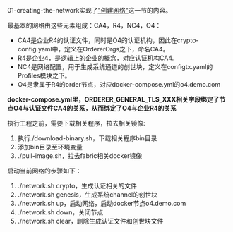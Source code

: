 01-creating-the-network实现了["创建网络"](https://github.com/stephenwu2020/fabric-step-by-step#%E5%88%9B%E5%BB%BA%E7%BD%91%E7%BB%9C)这一节的内容。

最基本的网络由这些元素组成：CA4，R4，NC4，O4：
* CA4是企业R4的认证文件，同时是O4的认证机构，因此在crypto-config.yaml中，定义在OrdererOrgs之下，命名CA4。
* R4是企业4，是逻辑上的企业的概念，对应认证机构CA4.
* NC4是网络配置，用于生成系统通道的创世块，定义在configtx.yaml的Profiles模块之下。
* O4是隶属于R4的order节点，对应docker-compose.yml的o4.demo.com

**docker-compose.yml里，ORDERER_GENERAL_TLS_XXX相关字段绑定了节点O4与认证文件CA4的关系，从而绑定了O4与企业R4的关系**

执行工程之前，需要下载相关程序，拉去相关镜像:
1. 执行./download-binary.sh，下载相关程序bin目录
2. 添加bin目录至环境变量
3. ./pull-image.sh，拉去fabric相关docker镜像

启动当前网络的步骤如下：
1. ./network.sh crypto，生成认证相关的文件
1. ./network.sh genesis，生成系统channel的创世块
1. ./network.sh up，启动网络，启动docker节点o4.demo.com
1. ./network.sh down，关闭节点
1. ./network.sh clear，删除生成认证文件和创世块文件

